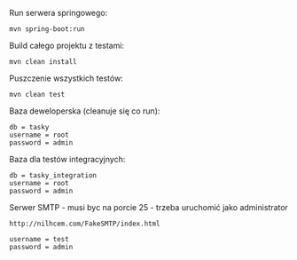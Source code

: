 Run serwera springowego:
```
mvn spring-boot:run
```
Build całego projektu z testami: 
```
mvn clean install
```
Puszczenie wszystkich testów:
```
mvn clean test 
```
Baza deweloperska (cleanuje się co run):
```
db = tasky
username = root
password = admin
```
Baza dla testów integracyjnych:
```
db = tasky_integration
username = root
password = admin
```
Serwer SMTP - musi byc na porcie 25 - trzeba uruchomić jako administrator
```
http://nilhcem.com/FakeSMTP/index.html
```
```
username = test
password = admin
``` 